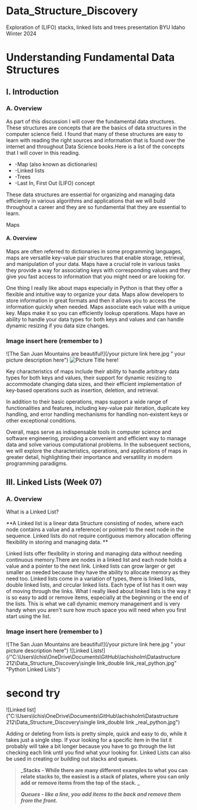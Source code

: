 # Data_Structure_Discovery

Exploration of (LIFO) stacks, linked lists and trees presentation
BYU Idaho Winter 2024

# Understanding Fundamental Data Structures

## I. Introduction

### A. Overview

As part of this discussion I will cover the fundamental data structures. These structures are concepts that are the basics of data structures in the computer science field. I found that many of these structures are easy to learn with reading the right sources and information that is found over the internet and throughout Data Science books.Here is a list of the concepts that I will cover in this reading.

<ul>
    <li>-Map (also known as dictionaries)
    <li>-Linked lists
    <li>-Trees
    <li>-Last In, First Out (LIFO) concept
</ul>

These data structures are essential for organizing and managing data efficiently in various algorithms and applications that we will build throughout a career and they are so fundamental that they are essential to learn.

Maps

#### A. Overview

Maps are often referred to dictionaries in some programming languages, maps are versatile key-value pair structures that enable storage, retrieval, and manipulation of your data.
Maps have a crucial role in various tasks they provide a way for associating keys with corresponding values and they give you fast access to information that you might need or are looking for.

One thing I really like about maps especially in Python is that they offer a flexible and intuitive way to organize your data. Maps allow developers to store information in great formats and then it allows you to access the information quickly when needed. Maps associate each value with a unique key. Maps make it so you can efficiently lookup operations. Maps have an ability to handle your data types for both keys and values and can handle dynamic resizing if you data size changes.

### Image insert here (remember to )

![The San Juan Mountains are beautiful!](/your picture link here.jpg " your picture description here")
![Picture Title here!](/assets/images/san-juan-mountains.jpg "San Juan Mountains")

Key characteristics of maps include their ability to handle arbitrary data types for both keys and values, their support for dynamic resizing to accommodate changing data sizes, and their efficient implementation of key-based operations such as insertion, deletion, and retrieval.

In addition to their basic operations, maps support a wide range of functionalities and features, including key-value pair iteration, duplicate key handling, and error handling mechanisms for handling non-existent keys or other exceptional conditions.

Overall, maps serve as indispensable tools in computer science and software engineering, providing a convenient and efficient way to manage data and solve various computational problems. In the subsequent sections, we will explore the characteristics, operations, and applications of maps in greater detail, highlighting their importance and versatility in modern programming paradigms.

## III. Linked Lists (Week 07)

### A. Overview

What is a Linked List?

**A Linked list is a linear data Structure consisting of nodes, where each node contains a value and a reference( or pointer) to the next node in the sequence. Linked lists do not require contiguous memory allocation offering flexibility in storing and managing data. **

Linked lists offer flexibility in storing and managing data without needing continuous memory.There are nodes in a linked list and each node holds a value and a pointer to the next link. Linked lists can grow larger or get smaller as needed because they have the ability to allocate memory as they need too. Linked lists come in a variation of types, there is linked lists, double linked lists, and circular linked lists. Each type of list has it own way of moving through the links. What I really liked about linked lists is the way it is so easy to add or remove items, especially at the beginning or the end of the lists. This is what we call dynamic memory management and is very handy when you aren't sure how much space you will need when you first start using the list.

### Image insert here (remember to )

![The San Juan Mountains are beautiful!](/your picture link here.jpg " your picture description here")
![Linked Lists!](/"C:\Users\lchis\OneDrive\Documents\GitHub\lachisholm\Datastructure 212\Data_Structure_Discovery\single link_double link_real_python.jpg" "Python Linked Lists")

# second try

![Linked list]("C:\Users\lchis\OneDrive\Documents\GitHub\lachisholm\Datastructure 212\Data_Structure_Discovery\single link_double link \_real_python.jpg")

Adding or deleting from lists is pretty simple, quick and easy to do, while it takes just a single step. If your looking for a specific item in the list it probably will take a bit longer because you have to go through the list checking each link until you find what your looking for.
Linked Lists can also be used in creating or building out stacks and queues.

> **_Stacks - While there are many different examples to what you can relate stacks to, the easiest is a stack of plates, where you can only add or remove items from the top of the stack. _**
>
> **_Queues - like a line, you add items to the back and remove them from the front._**
